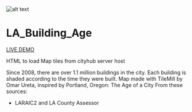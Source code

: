 ![alt text](https://github.com/cityhubla/LA_Building_Age/blob/master/images/builtla_cover.png)
# LA_Building_Age

[LIVE DEMO](http://www.cityhub.la/lamap.html)

HTML to load Map tiles from cityhub server host

Since 2008, there are over 1.1 million buildings in the city. 
Each building is shaded according to the time they were built. 
Map made with TileMill by Omar Ureta, inspired by Portland, Oregon: The Age of a City
From these sources:

  * LARAIC2 and LA County Assessor 
